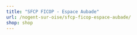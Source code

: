 ```yaml
---
title: "SFCP FICOP - Espace Aubade"
url: /nogent-sur-oise/sfcp-ficop-espace-aubade/
shop: shop
---
```

